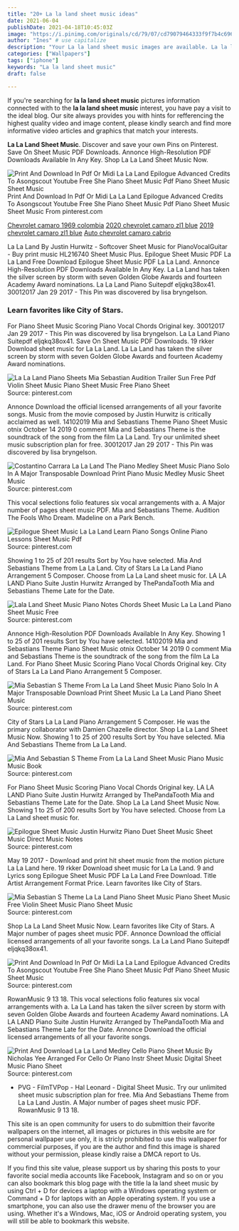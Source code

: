 ```yaml
---
title: "20+ La la land sheet music ideas"
date: 2021-06-04
publishDate: 2021-04-18T10:45:03Z
image: "https://i.pinimg.com/originals/cd/79/07/cd79079464333f9f7b4c69664101838c.gif"
author: "Ines" # use capitalize
description: "Your La la land sheet music images are available. La la land sheet music are a topic that is being searched for and liked by netizens today. You can Download the La la land sheet music files here. Get all free images."
categories: ["Wallpapers"]
tags: ["iphone"]
keywords: "La la land sheet music"
draft: false

---
```


If you're searching for **la la land sheet music** pictures information connected with to the **la la land sheet music** interest, you have pay a visit to the ideal  blog.  Our site always  provides you with  hints  for refferencing  the highest  quality video and image  content, please kindly search and find more informative video articles and graphics  that match your interests.

**La La Land Sheet Music**. Discover and save your own Pins on Pinterest. Save On Sheet Music PDF Downloads. Annonce High-Resolution PDF Downloads Available In Any Key. Shop La La Land Sheet Music Now.

![Print And Download In Pdf Or Midi La La Land Epilogue Advanced Credits To Asongscout Youtube Free She Piano Sheet Music Pdf Piano Sheet Music Sheet Music](https://i.pinimg.com/originals/d6/31/f2/d631f278fd5ffd1f144daf73fe7a6ed5.png "Print And Download In Pdf Or Midi La La Land Epilogue Advanced Credits To Asongscout Youtube Free She Piano Sheet Music Pdf Piano Sheet Music Sheet Music")
Print And Download In Pdf Or Midi La La Land Epilogue Advanced Credits To Asongscout Youtube Free She Piano Sheet Music Pdf Piano Sheet Music Sheet Music From pinterest.com

[Chevrolet camaro 1969 colombia](/chevrolet-camaro-1969-colombia/)
[2020 chevrolet camaro zl1 blue](/2020-chevrolet-camaro-zl1-blue/)
[2019 chevrolet camaro zl1 blue](/2019-chevrolet-camaro-zl1-blue/)
[Auto chevrolet camaro cabrio](/auto-chevrolet-camaro-cabrio/)

La La Land By Justin Hurwitz - Softcover Sheet Music for PianoVocalGuitar - Buy print music HL216740 Sheet Music Plus. Epilogue Sheet Music PDF La La Land Free Download Epilogue Sheet Music PDF La La Land. Annonce High-Resolution PDF Downloads Available In Any Key. La La Land has taken the silver screen by storm with seven Golden Globe Awards and fourteen Academy Award nominations. La La Land Piano Suitepdf eljqkq38ox41. 30012017 Jan 29 2017 - This Pin was discovered by lisa bryngelson.

### Learn favorites like City of Stars.

For Piano Sheet Music Scoring Piano Vocal Chords Original key. 30012017 Jan 29 2017 - This Pin was discovered by lisa bryngelson. La La Land Piano Suitepdf eljqkq38ox41. Save On Sheet Music PDF Downloads. 19 rkker Download sheet music for La La Land. La La Land has taken the silver screen by storm with seven Golden Globe Awards and fourteen Academy Award nominations.


![La La Land Piano Sheets Mia Sebastian Audition Trailer Sun Free Pdf Violin Sheet Music Piano Sheet Music Free Piano Sheet](https://i.pinimg.com/originals/0b/da/e3/0bdae315ea555cafbf616f3c9868c8e8.png "La La Land Piano Sheets Mia Sebastian Audition Trailer Sun Free Pdf Violin Sheet Music Piano Sheet Music Free Piano Sheet")
Source: pinterest.com

Annonce Download the official licensed arrangements of all your favorite songs. Music from the movie composed by Justin Hurwitz is critically acclaimed as well. 14102019 Mia and Sebastians Theme Piano Sheet Music otnix October 14 2019 0 comment Mia and Sebastians Theme is the soundtrack of the song from the film La La Land. Try our unlimited sheet music subscription plan for free. 30012017 Jan 29 2017 - This Pin was discovered by lisa bryngelson.

![Costantino Carrara La La Land The Piano Medley Sheet Music Piano Solo In A Major Transposable Download Print Piano Music Medley Music Sheet Music](https://i.pinimg.com/originals/de/a6/fc/dea6fca647c6e4db89eff8da9e149652.gif "Costantino Carrara La La Land The Piano Medley Sheet Music Piano Solo In A Major Transposable Download Print Piano Music Medley Music Sheet Music")
Source: pinterest.com

This vocal selections folio features six vocal arrangements with a. A Major number of pages sheet music PDF. Mia and Sebastians Theme. Audition The Fools Who Dream. Madeline on a Park Bench.

![Epilogue Sheet Music La La Land Learn Piano Songs Online Piano Lessons Sheet Music Pdf](https://i.pinimg.com/originals/1f/5a/cf/1f5acfdf45fbaada0a0afe671f4b8733.jpg "Epilogue Sheet Music La La Land Learn Piano Songs Online Piano Lessons Sheet Music Pdf")
Source: pinterest.com

Showing 1 to 25 of 201 results Sort by You have selected. Mia And Sebastians Theme from La La Land. City of Stars La La Land Piano Arrangement 5 Composer. Choose from La La Land sheet music for. LA LA LAND Piano Suite Justin Hurwitz Arranged by ThePandaTooth Mia and Sebastians Theme Late for the Date.

![Lala Land Sheet Music Piano Notes Chords Sheet Music La La Land Piano Sheet Music Free](https://i.pinimg.com/originals/03/10/f1/0310f10d651110d5fce7d0cee496de9b.jpg "Lala Land Sheet Music Piano Notes Chords Sheet Music La La Land Piano Sheet Music Free")
Source: pinterest.com

Annonce High-Resolution PDF Downloads Available In Any Key. Showing 1 to 25 of 201 results Sort by You have selected. 14102019 Mia and Sebastians Theme Piano Sheet Music otnix October 14 2019 0 comment Mia and Sebastians Theme is the soundtrack of the song from the film La La Land. For Piano Sheet Music Scoring Piano Vocal Chords Original key. City of Stars La La Land Piano Arrangement 5 Composer.

![Mia Sebastian S Theme From La La Land Sheet Music Piano Solo In A Major Transposable Download Print Sheet Music La La Land Piano Sheet Music](https://i.pinimg.com/originals/30/2f/31/302f317d55f5b1c9894758eda1454c42.gif "Mia Sebastian S Theme From La La Land Sheet Music Piano Solo In A Major Transposable Download Print Sheet Music La La Land Piano Sheet Music")
Source: pinterest.com

City of Stars La La Land Piano Arrangement 5 Composer. He was the primary collaborator with Damien Chazelle director. Shop La La Land Sheet Music Now. Showing 1 to 25 of 200 results Sort by You have selected. Mia And Sebastians Theme from La La Land.

![Mia And Sebastian S Theme From La La Land Sheet Music Piano Music Music Book](https://i.pinimg.com/originals/22/75/f8/2275f85bf20608c03c991821b8c0fb4a.png "Mia And Sebastian S Theme From La La Land Sheet Music Piano Music Music Book")
Source: pinterest.com

For Piano Sheet Music Scoring Piano Vocal Chords Original key. LA LA LAND Piano Suite Justin Hurwitz Arranged by ThePandaTooth Mia and Sebastians Theme Late for the Date. Shop La La Land Sheet Music Now. Showing 1 to 25 of 200 results Sort by You have selected. Choose from La La Land sheet music for.

![Epilogue Sheet Music Justin Hurwitz Piano Duet Sheet Music Sheet Music Direct Music Notes](https://i.pinimg.com/originals/9f/7f/c7/9f7fc73ecb3b9badc78913d15fdd4cf2.png "Epilogue Sheet Music Justin Hurwitz Piano Duet Sheet Music Sheet Music Direct Music Notes")
Source: pinterest.com

May 19 2017 - Download and print hit sheet music from the motion picture La La Land here. 19 rkker Download sheet music for La La Land. 9 and Lyrics song Epilogue Sheet Music PDF La La Land Free Download. Title Artist Arrangement Format Price. Learn favorites like City of Stars.

![Mia Sebastian S Theme La La Land Piano Sheet Music Piano Sheet Music Free Violin Sheet Music Piano Sheet Music](https://i.pinimg.com/originals/03/c2/e1/03c2e13ea300ad9db800a473fd52a2fa.jpg "Mia Sebastian S Theme La La Land Piano Sheet Music Piano Sheet Music Free Violin Sheet Music Piano Sheet Music")
Source: pinterest.com

Shop La La Land Sheet Music Now. Learn favorites like City of Stars. A Major number of pages sheet music PDF. Annonce Download the official licensed arrangements of all your favorite songs. La La Land Piano Suitepdf eljqkq38ox41.

![Print And Download In Pdf Or Midi La La Land Epilogue Advanced Credits To Asongscout Youtube Free She Piano Sheet Music Pdf Piano Sheet Music Sheet Music](https://i.pinimg.com/originals/d6/31/f2/d631f278fd5ffd1f144daf73fe7a6ed5.png "Print And Download In Pdf Or Midi La La Land Epilogue Advanced Credits To Asongscout Youtube Free She Piano Sheet Music Pdf Piano Sheet Music Sheet Music")
Source: pinterest.com

RowanMusic 9 13 18. This vocal selections folio features six vocal arrangements with a. La La Land has taken the silver screen by storm with seven Golden Globe Awards and fourteen Academy Award nominations. LA LA LAND Piano Suite Justin Hurwitz Arranged by ThePandaTooth Mia and Sebastians Theme Late for the Date. Annonce Download the official licensed arrangements of all your favorite songs.

![Print And Download La La Land Medley Cello Piano Sheet Music By Nicholas Yee Arranged For Cello Or Piano Instr Sheet Music Digital Sheet Music Piano Sheet](https://i.pinimg.com/originals/cd/79/07/cd79079464333f9f7b4c69664101838c.gif "Print And Download La La Land Medley Cello Piano Sheet Music By Nicholas Yee Arranged For Cello Or Piano Instr Sheet Music Digital Sheet Music Piano Sheet")
Source: pinterest.com

- PVG - FilmTVPop - Hal Leonard - Digital Sheet Music. Try our unlimited sheet music subscription plan for free. Mia And Sebastians Theme from La La Land Justin. A Major number of pages sheet music PDF. RowanMusic 9 13 18.

This site is an open community for users to do submittion their favorite wallpapers on the internet, all images or pictures in this website are for personal wallpaper use only, it is stricly prohibited to use this wallpaper for commercial purposes, if you are the author and find this image is shared without your permission, please kindly raise a DMCA report to Us.

If you find this site value, please support us by sharing this posts to your favorite social media accounts like Facebook, Instagram and so on or you can also bookmark this blog page with the title la la land sheet music by using Ctrl + D for devices a laptop with a Windows operating system or Command + D for laptops with an Apple operating system. If you use a smartphone, you can also use the drawer menu of the browser you are using. Whether it's a Windows, Mac, iOS or Android operating system, you will still be able to bookmark this website.
